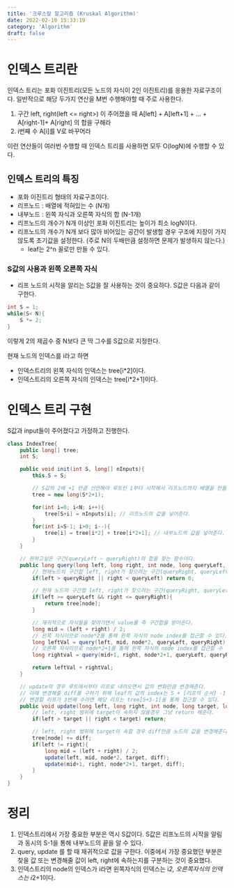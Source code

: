 ```yaml
---
title: '크루스칼 알고리즘 (Kruskal Algorithm)'
date: 2022-02-10 15:33:19
category: 'Algorithm'
draft: false
---
```


# 인덱스 트리란

인덱스 트리는 포화 이진트리(모든 노드의 자식이 2인 이진트리)를 응용한 자료구조이다. 일반적으로 해당 두가지 연산을 M번 수행해야할 때 주로 사용한다.

1. 구간 left, right(left <= right>) 이 주어졌을 때 A[left] + A[left+1] + ... + A[right-1]+ A[right] 의 합을 구해라
2. i번째 수 A[i]를 V로 바꾸어라

이런 연산들이 여러번 수행할 때 인덱스 트리를 사용하면 모두 O(logN)에 수행할 수 있다.

## 인덱스 트리의 특징

- 포화 이진트리 형태의 자료구조이다.
- 리프노드 : 배열에 적혀있는 수 (N개)
- 내부노드 : 왼쪽 자식과 오른쪽 자식의 합 (N-1개)
- 리프노드의 개수가 N개 이상인 포화 이진트리는 높이가 최소 logN이다.
- 리프노드의 개수가 N개 보다 많아 비어있는 공간이 발생할 경우 구조에 지장이 가지 않도록 초기값을 설정한다. (주로 N의 두배만큼 설정하면 문제가 발생하지 않는다.)
  - leaf는 2^n 꼴로만 만들 수 있다.

### S값의 사용과 왼쪽 오른쪽 자식

- 리프 노드의 시작을 알리는 S값을 잘 사용하는 것이 중요하다.
  S값은 다음과 같이 구한다.

```java
int S = 1;
while(S< N){
    S *= 2;
}
```

이렇게 2의 제곱수 중 N보다 큰 딱 그수를 S값으로 지정한다.

현재 노드의 인덱스를 i라고 하면

- 인덱스트리의 왼쪽 자식의 인덱스는 tree[i*2]이다.
- 인덱스트리의 오른쪽 자식의 인덱스는 tree[i*2+1]이다.

# 인덱스 트리 구현

S값과 input들이 주어졌다고 가정하고 진행한다.

```java
class IndexTree{
    public long[] tree;
    int S;

    public void init(int S, long[] nInputs){
        this.S = S;

        // S값의 2배 +1 만큼 선언해야 루트인 1부터 시작해서 리프노드까지 배열을 만들 수 있다.
        tree = new long(S*2+1);

        for(int i=0; i<N; i++){
            tree[S+i] = nInputs[i]; // 리프노드의 값을 넣어준다.
        }
        for(int i=S-1; i>0; i--){
            tree[i] = tree[i*2] + tree[i*2+1]; // 내부노드의 값을 넣어준다.
        }
    }

    // 원하고싶은 구간(queryLeft ~ queryRight)의 합을 찾는 함수이다.
    public long query(long left, long right, int node, long queryLeft, long queryRight){
        // 현재노드의 구간합 left, right가 찾으려는 구간(queryRight, queryLeft)의 속하지 않으므로 패스
        if(left > queryRight || right < queryLeft) return 0;

        // 현재 노드의 구간합 left, right가 찾으려는 구간(queryRight, queryLeft)의 속하므로 return
        if(left >= queryLeft && right <= queryRight){
            return tree[node];
        }

        // 재귀적으로 자식들을 찾아가면서 value를 즉 구간합을 받아온다.
        long mid = (left + right) / 2;
        // 왼쪽 자식이므로 node*2를 통해 왼쪽 자식의 node index를 접근할 수 있다.
        long leftVal = query(left, mid, node*2, queryLeft, queryRight);
        // 오른쪽 자식이므로 node*2+1를 통해 왼쪽 자식의 node index를 접근할 수 있다.
        long rightval = query(mid+1, right, node*2+1, queryLeft, queryRight);

        return leftVal + rightVal;
    }

    // update의 경우 루트에서부터 리프로 내려오면서 값의 변화만큼 변경해준다.
    // 이때 변경해줄 diff를 구하기 위해 leaf의 값의 index는 S + [리프의 순서] -1 로 구할 수 있다.
    // 변경할 리프가 3번째 수라면 해당 리프는 tree[S+3-1]을 통해 접근할 수 있다.
    public void update(long left, long right, int node, long target, long diff){
        // left, right 범위에 target이 속하지 않을경우 그냥 return 해준다.
        if(left > target || right < target) return;

        // left, right 범위에 target이 속할 경우 diff만큼 노드의 값을 변경해준다.
        tree[node] += diff;
        if(left != right){
            long mid = (left + right) / 2;
            update(left, mid, node*2, target, diff);
            update(mid+1, right, node*2+1, target, diff);
        }
    }
}

```

# 정리

1. 인덱스트리에서 가장 중요한 부분은 역시 S값이다. S값은 리프노드의 시작을 알림과 동시의 S-1을 통해 내부노드의 끝을 알 수 있다.
2. query, update 를 할 때 재귀적으로 값을 구한다. 이중에서 가장 중요했던 부분은 찾을 값 또는 변경해줄 값이 left, right에 속하는지를 구분하는 것이 중요했다.
3. 인덱스트리의 node의 인덱스가 i라면 왼쪽자식의 인덱스는 i*2, 오른쪽자식의 인덱스는 i*2+1이다.

